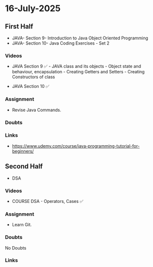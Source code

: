 # 16-July-2025

## First Half

- JAVA- Section 9- Introduction to Java Object Oriented Programming
- JAVA- Section 10- Java Coding Exercises - Set 2

### Videos
- JAVA Section 9 ✅
        - JAVA class and its objects
        - Object state and behaviour, encapsulation
        - Creating Getters and Setters
        - Creating Constructors of class

- JAVA Section 10 ✅

### Assignment

- Revise Java Commands.

### Doubts

### Links

- https://www.udemy.com/course/java-programming-tutorial-for-beginners/

## Second Half

- DSA  

### Videos

- COURSE DSA - Operators, Cases ✅

### Assignment

- Learn Git.

### Doubts

No Doubts

### Links

